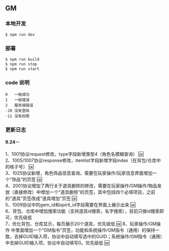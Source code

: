 ## GM

### 本地开发

```bash
$ npm run dev
```

### 部署

```bash
$ npm run build
$ npm run stop
$ npm run start
```

### code 说明

```
0   一般成功  
1   一般错误 
2   服务端错误 
-10 没有登陆  
-11 没有权限  
```

### 更新日志
#### 9.24--    
1、1001协议request修改，type字段新增类型4（角色名模糊查询） 🆗  
2、1005/1007协议response修改，itemlist字段新增字段index（在背包/仓库中的格子号） 🆗  
3、1025协议新增，角色饰品信息查询，需要在玩家操作/玩家信息界面增加一个“饰品”的页签 🆗  
4、2001协议增加了两行关于道具删除的修改，需要在玩家操作/GM操作/物品发放（直接修改）中增加一个“道具删除”的页签，其中包括四个必填项目，之前的“道具”页签改成“道具增加”页签  🆗  
5、1009协议中的gem_id和spirit_id字段需要在界面上展示出来  🆗  
6、背包、仓库中增加搜索功能（支持道具id搜索，名字搜索），目前只做id搜索即可，优先级低  
7、优化背包、仓库显示，每页展示20个道具，优先级低  🆗 
8、玩家操作/GM操作 中里面增加一个“GM指令”页签，功能和系统操作/GM指令（通用）的保持一致，去掉GUID输入项，协议中自动填写选中的GUID；系统操作/GM指令（通用）中去掉GUID输入项，协议中自动填写0。优先级低 🆗  






